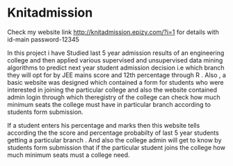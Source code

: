 # Knitadmission

Check my website link http://knitadmission.epizy.com/?i=1 for details with id-main password-12345

In this project i have 
Studied last 5 year admission results of an engineering college and then
applied various supervised and unsupervised data mining algorithms to predict next
year student admission decision i.e which branch they will opt for by JEE mains score
and 12th percentage through R . Also , a basic website was designed which contained
a form for students who were interested in joining the particular college and also the
website contained admin login through which theregistry of the college can check
how much minimum seats the college must have in particular branch according to
students form submission.

If a student enters his percentage and marks then this website tells according the the score and percentage probabilty of last 5 year students getting a particular branch .
And also the college admin will get to know by students form submission that if the particular student joins the college how much minimum seats must a college need.
